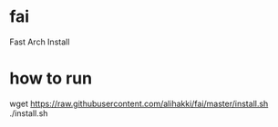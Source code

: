 # fai
Fast Arch Install

# how to run
wget https://raw.githubusercontent.com/alihakki/fai/master/install.sh
./install.sh
